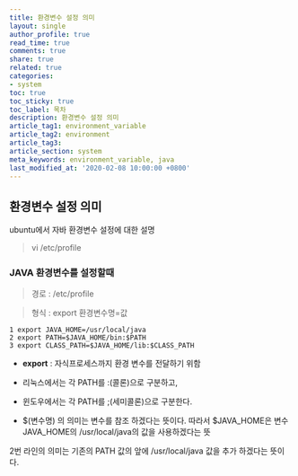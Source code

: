 ```yaml
---
title: 환경변수 설정 의미
layout: single
author_profile: true
read_time: true
comments: true
share: true
related: true
categories:
- system
toc: true
toc_sticky: true
toc_label: 목차
description: 환경변수 설정 의미
article_tag1: environment_variable
article_tag2: environment
article_tag3: 
article_section: system 
meta_keywords: environment_variable, java
last_modified_at: '2020-02-08 10:00:00 +0800'
---
```


## 환경변수 설정 의미

ubuntu에서 자바 환경변수 설정에 대한 설명

> vi /etc/profile


### JAVA 환경변수를 설정할때

> 경로 : /etc/profile

> 형식 : export 환경변수명=값

```
1 export JAVA_HOME=/usr/local/java
2 export PATH=$JAVA_HOME/bin:$PATH
3 export CLASS_PATH=$JAVA_HOME/lib:$CLASS_PATH
```

- **export** : 자식프로세스까지 환경 변수를 전달하기 위함
- 리눅스에서는 각 PATH를 :(콜론)으로 구분하고,
- 윈도우에서는 각 PATH를 ;(세미콜론)으로 구분한다.

- $(변수명) 의 의미는 변수를 참조 하겠다는 뜻이다.
따라서 $JAVA_HOME은 변수 JAVA_HOME의 /usr/local/java의 값을 사용하겠다는 뜻

2번 라인의 의미는 기존의 PATH 값의 앞에 /usr/local/java 값을 추가 하겠다는 뜻이다.